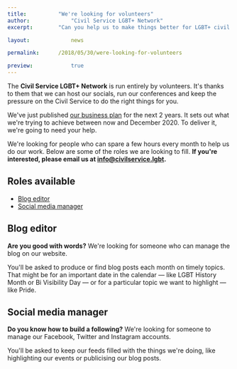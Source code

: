 ```yaml
---
title: 			"We're looking for volunteers"
author: 			"Civil Service LGBT+ Network"
excerpt: 		"Can you help us to make things better for LGBT+ civil servants? Here are the volunteering opportunities we currently have available."

layout: 			news

permalink: 		/2018/05/30/were-looking-for-volunteers

preview:			true
---
```


The **Civil Service LGBT+ Network** is run entirely by volunteers. It's thanks to them that we can host our socials, run our conferences and keep the pressure on the Civil Service to do the right things for you. 

We've just published [our business plan](https://www.civilservice.lgbt/publication/business-plan-2018-to-2020/) for the next 2 years. It sets out what we're trying to achieve between now and December 2020. To deliver it, we're going to need your help.

We're looking for people who can spare a few hours every month to help us do our work. Below are some of the roles we are looking to fill. **If you're interested, please email us at [info@civilservice.lgbt](mailto:info@civilservice.lgbt).**

## Roles available

- [Blog editor](#blog-editor)
- [Social media manager](#social-media-manager)

## Blog editor

**Are you good with words?** We're looking for someone who can manage the blog on our website. 

You'll be asked to produce or find blog posts each month on timely topics. That might be for an important date in the calendar — like LGBT History Month or Bi Visibility Day — or for a particular topic we want to highlight — like Pride.

## Social media manager

**Do you know how to build a following?** We're looking for someone to manage our Facebook, Twitter and Instagram accounts.

You'll be asked to keep our feeds filled with the things we're doing, like highlighting our events or publicising our blog posts. 

